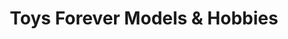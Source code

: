 ---
title: "Toys Forever Models & Hobbies"
url: /muncie/toys-forever-models-and-hobbies/
shop: toys
---